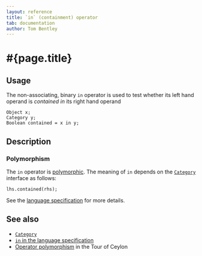 ```yaml
---
layout: reference
title: `in` (containment) operator
tab: documentation
author: Tom Bentley
---
```


# #{page.title}

## Usage 

The non-associating, binary `in` operator is used to test whether its left hand 
operand is *contained in* its right hand operand

    Object x;
    Category y;
    Boolean contained = x in y;

## Description

### Polymorphism

The `in` operator is [polymorphic](/documentation/reference/operator/operator-polymorphism). 
The meaning of `in` depends on the 
[`Category`](../../ceylon.language/Category) interface as follows:

    lhs.contained(rhs);

See the [language specification](#{site.urls.spec}#equalityandcomparisonoperators) for more details.

## See also

* [`Category`](../../ceylon.language/Category)
* [`in` in the language specification](#{site.urls.spec}#equalityandcomparisonoperators)
* [Operator polymorphism](/documentation/tour/language-module/#operator_polymorphism) 
  in the Tour of Ceylon

